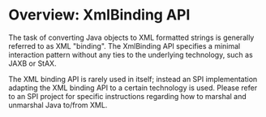 # Overview: XmlBinding API

The task of converting Java objects to XML formatted strings is generally referred to
as XML "binding". The XmlBinding API specifies a minimal interaction pattern without any
ties to the underlying technology, such as JAXB or StAX.

The XML binding API is rarely used in itself; instead an SPI implementation adapting the
XML binding API to a certain technology is used. Please refer to an SPI project for
specific instructions regarding how to marshal and unmarshal Java to/from XML.